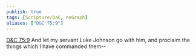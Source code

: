 ```yaml
---
publish: true
tags: [Scripture/DaC, noGraph]
aliases: ["D&C 75:9"]
---
```

[D&C 75:9](https://churchofjesuschrist.org/study/scriptures/dc-testament/dc/75?lang=eng&id=p9#p9) And let my servant Luke Johnson go with him, and proclaim the things which I have commanded them--
